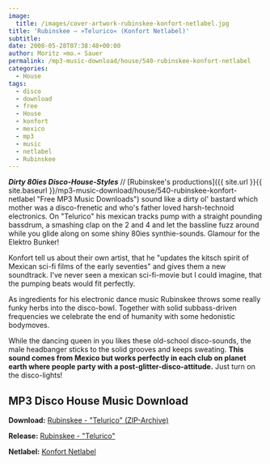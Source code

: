 ```yaml
---
image:
  title: /images/cover-artwork-rubinskee-konfort-netlabel.jpg
title: 'Rubinskee – »Telurico« (Konfort Netlabel)'
subtitle: 
date: 2008-05-28T07:38:48+00:00
author: Moritz »mo.« Sauer
permalink: /mp3-music-download/house/540-rubinskee-konfort-netlabel
categories:
  - House
tags:
  - disco
  - download
  - free
  - House
  - konfort
  - mexico
  - mp3
  - music
  - netlabel
  - Rubinskee
---
```

***Dirty 80ies Disco-House-Styles*** // [Rubinskee's productions]({{ site.url }}{{ site.baseurl }}/mp3-music-download/house/540-rubinskee-konfort-netlabel "Free MP3 Music Downloads") sound like a dirty ol' bastard which mother was a disco-frenetic and who's father loved harsh-technoid electronics. On "Telurico" his mexican tracks pump with a straight pounding bassdrum, a smashing clap on the 2 and 4 and let the bassline fuzz around while you glide along on some shiny 80ies synthie-sounds. Glamour for the Elektro Bunker!

<!--more-->

Konfort tell us about their own artist, that he "updates the kitsch spirit of Mexican sci-fi films of the early seventies" and gives them a new soundtrack. I've never seen a mexican sci-fi-movie but I could imagine, that the pumping beats would fit perfectly.

As ingredients for his electronic dance music Rubinskee throws some really funky herbs into the disco-bowl. Together with solid subbass-driven frequencies we celebrate the end of humanity with some hedonistic bodymoves.

While the dancing queen in you likes these old-school disco-sounds, the male headbanger sticks to the solid grooves and keeps sweating. **This sound comes from Mexico but works perfectly in each club on planet earth where people party with a post-glitter-disco-attitude.** Just turn on the disco-lights!

## MP3 Disco House Music Download

**Download:** [Rubinskee - "Telurico" (ZIP-Archive)](http://www.archive.org/download/konfort019/konfort019_vbr_mp3.zip)
  
**Release:** <a href="http://discoskonfort.com/netlabel/telurico/" target="_blank">Rubinskee - "Telurico"</a>
  
**Netlabel:** <a href="http://discoskonfort.com/netlabel/" target="_blank">Konfort Netlabel</a>